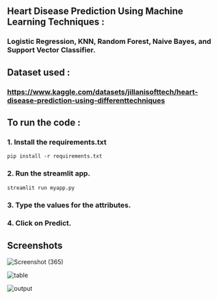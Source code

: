 ## Heart Disease Prediction Using Machine Learning Techniques : 
### Logistic Regression, KNN, Random Forest, Naive Bayes, and Support Vector Classifier.

## Dataset used : 
### https://www.kaggle.com/datasets/jillanisofttech/heart-disease-prediction-using-differenttechniques
## To run the code :
### 1. Install the requirements.txt
`pip install -r requirements.txt`
### 2. Run the streamlit app.
`streamlit run myapp.py`
### 3. Type the values for the attributes.
### 4. Click on Predict.

## Screenshots
![Screenshot (365)](https://github.com/BedantaGautom/Heart-Disease-Prediction-Using-Machine-Learning-Techniques/assets/85272308/d2fa3152-3121-4fca-971d-ceddbe3ea8d4)



![table](https://github.com/BedantaGautom/Heart-Disease-Prediction-Using-Machine-Learning-Techniques/assets/85272308/5f60e31d-ae36-489e-a2ce-2b3da8ead99f)





![output](https://github.com/BedantaGautom/Heart-Disease-Prediction-Using-Machine-Learning-Techniques/assets/85272308/e0c29c02-5e05-4f40-90ed-ea183abec711)


